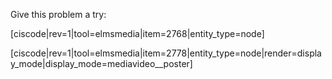 Give this problem a try:

[ciscode|rev=1|tool=elmsmedia|item=2768|entity_type=node]


[ciscode|rev=1|tool=elmsmedia|item=2778|entity_type=node|render=display_mode|display_mode=mediavideo__poster]